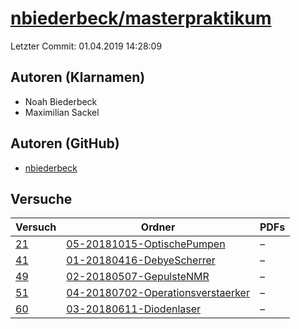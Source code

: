 # [nbiederbeck/masterpraktikum](https://github.com/nbiederbeck/masterpraktikum)

Letzter Commit: 01.04.2019 14:28:09

## Autoren (Klarnamen)
- Noah Biederbeck
- Maximilian Sackel

## Autoren (GitHub)
- [nbiederbeck](https://github.com/nbiederbeck)

## Versuche

|       Versuch        |                                                             Ordner                                                              |PDFs|
|----------------------|---------------------------------------------------------------------------------------------------------------------------------|----|
|[21](../../versuch/21)|[05-20181015-OptischePumpen](https://github.com/nbiederbeck/masterpraktikum/tree/master/05-20181015-OptischePumpen)              |–   |
|[41](../../versuch/41)|[01-20180416-DebyeScherrer](https://github.com/nbiederbeck/masterpraktikum/tree/master/01-20180416-DebyeScherrer)                |–   |
|[49](../../versuch/49)|[02-20180507-GepulsteNMR](https://github.com/nbiederbeck/masterpraktikum/tree/master/02-20180507-GepulsteNMR)                    |–   |
|[51](../../versuch/51)|[04-20180702-Operationsverstaerker](https://github.com/nbiederbeck/masterpraktikum/tree/master/04-20180702-Operationsverstaerker)|–   |
|[60](../../versuch/60)|[03-20180611-Diodenlaser](https://github.com/nbiederbeck/masterpraktikum/tree/master/03-20180611-Diodenlaser)                    |–   |
